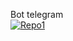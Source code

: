 Bot telegram <br>
[![Repo1](https://github-readme-stats.vercel.app/api/pin/?username=thalles-dreissig20&repo=bot-discord&theme=radical)](https://github.com/thalles-dreissig20/bot-discord)

